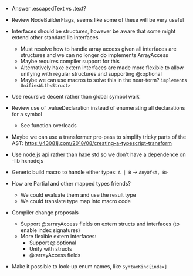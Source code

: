 - Answer .escapedText vs .text?
- Review NodeBuilderFlags, seems like some of these will be very useful
- Interfaces should be structures, however be aware that some might extend other standard lib interfaces
    - Must resolve how to handle array access given all interfaces are structures and we can no longer do implements ArrayAccess
    - Maybe requires compiler support for this
    - Alternatively haxe extern interfaces are made more flexible to allow unifying with regular structures and supporting @:optional
    - Maybe we can use macros to solve this in the near-term? `implements UnifiesWith<Struct>`
- Use recursive decent rather than global symbol walk
- Review use of .valueDeclaration instead of enumerating all declarations for a symbol
    - See function overloads
- Maybe we can use a transformer pre-pass to simplify tricky parts of the AST: https://43081j.com/2018/08/creating-a-typescript-transform
- Use node.js api rather than haxe std so we don't have a dependence on -lib hxnodejs

- Generic build macro to handle either types:
    `A | B` -> `AnyOf<A, B>`

- How are Partial<T> and other mapped types friends?
    - We could evaluate them and use the result type
    - We could translate type map into macro code


- Compiler change proposals
    - Support @:arrayAccess fields on extern structs and interfaces (to enable index signatures)
    - More flexible extern interfaces:
        - Support @:optional
        - Unify with structs
        - @:arrayAccess fields

- Make it possible to look-up enum names, like `SyntaxKind[index]`